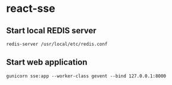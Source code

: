 
# react-sse

## Start local REDIS server
```
redis-server /usr/local/etc/redis.conf
```

## Start web application
```
gunicorn sse:app --worker-class gevent --bind 127.0.0.1:8000
```
